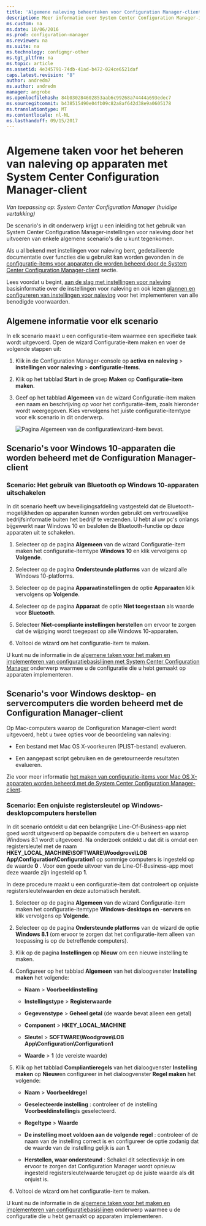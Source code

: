 ```yaml
---
title: 'Algemene naleving beheertaken voor Configuration Manager-client-beheerde apparaten: | Microsoft Docs'
description: Meer informatie over System Center Configuration Manager-instellingen voor naleving door het uitvoeren van enkele algemene scenario's.
ms.custom: na
ms.date: 10/06/2016
ms.prod: configuration-manager
ms.reviewer: na
ms.suite: na
ms.technology: configmgr-other
ms.tgt_pltfrm: na
ms.topic: article
ms.assetid: 4e345791-74db-41ad-b472-024ce6521daf
caps.latest.revision: "8"
author: andredm7
ms.author: andredm
manager: angrobe
ms.openlocfilehash: 84b030284602853aab6c99268a74444a693edec7
ms.sourcegitcommit: b438515490e04fb09c82a8af642d38e9a0605178
ms.translationtype: MT
ms.contentlocale: nl-NL
ms.lasthandoff: 09/15/2017
---
```

# <a name="common-tasks-for-managing-compliance-on-devices-with-the-system-center-configuration-manager-client"></a>Algemene taken voor het beheren van naleving op apparaten met System Center Configuration Manager-client

*Van toepassing op: System Center Configuration Manager (huidige vertakking)*

De scenario's in dit onderwerp krijgt u een inleiding tot het gebruik van System Center Configuration Manager-instellingen voor naleving door het uitvoeren van enkele algemene scenario's die u kunt tegenkomen.  

 Als u al bekend met instellingen voor naleving bent, gedetailleerde documentatie over functies die u gebruikt kan worden gevonden in de [configuratie-items voor apparaten die worden beheerd door de System Center Configuration Manager-client](../../compliance/deploy-use/configuration-items-for-devices-managed-with-the-client.md) sectie.  

 Lees voordat u begint, [aan de slag met instellingen voor naleving](../../compliance/get-started/get-started-with-compliance-settings.md) basisinformatie over de instellingen voor naleving en ook lezen [plannen en configureren van instellingen voor naleving](../../compliance/plan-design/plan-for-and-configure-compliance-settings.md) voor het implementeren van alle benodigde voorwaarden.  

## <a name="general-information-for-each-scenario"></a>Algemene informatie voor elk scenario  
 In elk scenario maakt u een configuratie-item waarmee een specifieke taak wordt uitgevoerd. Open de wizard Configuratie-item maken en voer de volgende stappen uit:  

1.  Klik in de Configuration Manager-console op **activa en naleving** > **instellingen voor naleving** > **configuratie-Items**.  

3.  Klik op het tabblad **Start** in de groep **Maken** op **Configuratie-item maken**.  

4.  Geef op het tabblad **Algemeen** van de wizard Configuratie-item maken een naam en beschrijving op voor het configuratie-item, zoals hieronder wordt weergegeven. Kies vervolgens het juiste configuratie-itemtype voor elk scenario in dit onderwerp.  

     ![Pagina Algemeen van de configuratiewizard-item bevat.](/sccm/compliance/plan-design/media/Compliance-Settings-Wizard---1.png)  

## <a name="scenarios-for-windows-10-devices-managed-with-the-configuration-manager-client"></a>Scenario's voor Windows 10-apparaten die worden beheerd met de Configuration Manager-client  

### <a name="scenario-disable-the-use-of-bluetooth-on-windows-10-devices"></a>Scenario: Het gebruik van Bluetooth op Windows 10-apparaten uitschakelen  
 In dit scenario heeft uw beveiligingsafdeling vastgesteld dat de Bluetooth-mogelijkheden op apparaten kunnen worden gebruikt om vertrouwelijke bedrijfsinformatie buiten het bedrijf te verzenden. U hebt al uw pc's onlangs bijgewerkt naar Windows 10 en besloten de Bluetooth-functie op deze apparaten uit te schakelen.  

1.  Selecteer op de pagina **Algemeen** van de wizard Configuratie-item maken het configuratie-itemtype **Windows 10** en klik vervolgens op **Volgende**.  

2.  Selecteer op de pagina **Ondersteunde platforms** van de wizard alle Windows 10-platforms.  

3.  Selecteer op de pagina **Apparaatinstellingen** de optie **Apparaat**en klik vervolgens op **Volgende**.  

4.  Selecteer op de pagina **Apparaat** de optie **Niet toegestaan** als waarde voor **Bluetooth**.  

5.  Selecteer **Niet-compliante instellingen herstellen** om ervoor te zorgen dat de wijziging wordt toegepast op alle Windows 10-apparaten.  

6.  Voltooi de wizard om het configuratie-item te maken.  

 U kunt nu de informatie in de [algemene taken voor het maken en implementeren van configuratiebasislijnen met System Center Configuration Manager](../../compliance/plan-design/common-tasks-for-creating-and-deploying-configuration-baselines.md) onderwerp waarmee u de configuratie die u hebt gemaakt op apparaten implementeren.  

## <a name="scenarios-for-windows-desktop-and-server-computers-managed-with-the-configuration-manager-client"></a>Scenario's voor Windows desktop- en servercomputers die worden beheerd met de Configuration Manager-client  
 Op Mac-computers waarop de Configuration Manager-client wordt uitgevoerd, hebt u twee opties voor de beoordeling van naleving:  

-   Een bestand met Mac OS X-voorkeuren (PLIST-bestand) evalueren.  

-   Een aangepast script gebruiken en de geretourneerde resultaten evalueren.  

 Zie voor meer informatie [het maken van configuratie-items voor Mac OS X-apparaten worden beheerd met de System Center Configuration Manager-client](../../compliance/deploy-use/create-configuration-items-for-mac-os-x-devices-managed-with-the-client.md).  

### <a name="scenario-remediate-an-incorrect-registry-value-on-windows-desktop-computers"></a>Scenario: Een onjuiste registersleutel op Windows-desktopcomputers herstellen  
 In dit scenario ontdekt u dat een belangrijke Line-Of-Business-app niet goed wordt uitgevoerd op bepaalde computers die u beheert en waarop Windows 8.1 wordt uitgevoerd. Na onderzoek ontdekt u dat dit is omdat een registersleutel met de naam **HKEY_LOCAL_MACHINE\SOFTWARE\Woodgrove\LOB App\Configuration\Configuration1** op sommige computers is ingesteld op de waarde **0** . Voor een goede uitvoer van de Line-Of-Business-app moet deze waarde zijn ingesteld op **1**.  

 In deze procedure maakt u een configuratie-item dat controleert op onjuiste registersleutelwaarden en deze automatisch herstelt.  

1.  Selecteer op de pagina **Algemeen** van de wizard Configuratie-item maken het configuratie-itemtype **Windows-desktops en -servers** en klik vervolgens op **Volgende**.  

2.  Selecteer op de pagina **Ondersteunde platforms** van de wizard de optie **Windows 8.1** (om ervoor te zorgen dat het configuratie-item alleen van toepassing is op de betreffende computers).  

3.  Klik op de pagina **Instellingen** op **Nieuw** om een nieuwe instelling te maken.  

4.  Configureer op het tabblad **Algemeen** van het dialoogvenster **Instelling maken** het volgende:  

    -   **Naam** > **Voorbeeldinstelling**  

    -   **Instellingstype** > **Registerwaarde**  

    -   **Gegevenstype** > **Geheel getal** (de waarde bevat alleen een getal)  

    -   **Component** > **HKEY_LOCAL_MACHINE**  

    -   **Sleutel** > **SOFTWARE\Woodgrove\LOB App\Configuration\Configuration1**  

    -   **Waarde** > **1** (de vereiste waarde)  

5.  Klik op het tabblad **Compliantieregels** van het dialoogvenster **Instelling maken** op **Nieuw**en configureer in het dialoogvenster **Regel maken** het volgende:  

    -   **Naam** > **Voorbeeldregel**  

    -   **Geselecteerde instelling** : controleer of de instelling **Voorbeeldinstelling**is geselecteerd.  

    -   **Regeltype** > **Waarde**  

    -   **De instelling moet voldoen aan de volgende regel** : controleer of de naam van de instelling correct is en configureer de optie zodanig dat de waarde van de instelling gelijk is aan **1**.  

    -   **Herstellen, waar ondersteund** : Schakel dit selectievakje in om ervoor te zorgen dat Configuration Manager wordt opnieuw ingesteld registersleutelwaarde terugzet op de juiste waarde als dit onjuist is.  

6.  Voltooi de wizard om het configuratie-item te maken.  

 U kunt nu de informatie in de [algemene taken voor het maken en implementeren van configuratiebasislijnen](../../compliance/plan-design/common-tasks-for-creating-and-deploying-configuration-baselines.md) onderwerp waarmee u de configuratie die u hebt gemaakt op apparaten implementeren.  
